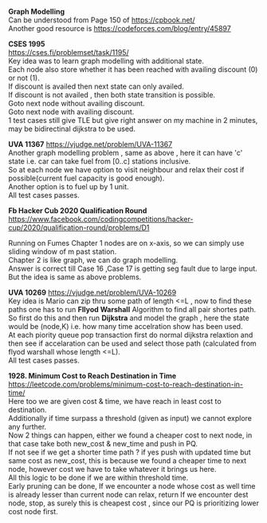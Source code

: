 **Graph Modelling**  
Can be understood from Page 150 of https://cpbook.net/  
Another good resource is https://codeforces.com/blog/entry/45897  

**CSES 1995**  
https://cses.fi/problemset/task/1195/  
Key idea was to learn graph modelling with additional state.  
Each node also store whether it has been reached with availing discount (0) or not (1).  
If discount is availed then next state can only availed.  
If discount is not availed , then both state transition is possible.  
    Goto next node without availing discount.  
    Goto next node with availing discount.  
1 test cases still give TLE but give right answer on my machine in 2 minutes, may be bidirectinal dijkstra to be used.  

**UVA 11367**
https://vjudge.net/problem/UVA-11367  
Another graph modelling problem , same as above , here it can have 'c' state i.e. car can take fuel from [0..c] stations inclusive.  
So at each node we have option to visit neighbour and relax their cost if possible(current fuel capacity is good enough).  
Another option is to fuel up by 1 unit.  
All test cases passes.  

**Fb Hacker Cub 2020 Qualification Round** 
https://www.facebook.com/codingcompetitions/hacker-cup/2020/qualification-round/problems/D1  

Running on Fumes 
Chapter 1 nodes are on x-axis, so we can simply use sliding window of m past station.  
Chapter 2 is like graph, we can do graph modelling.  
Answer is correct till Case 16 ,Case 17 is getting seg fault due to large input.  
But the idea is same as above problems.  

**UVA 10269**
https://vjudge.net/problem/UVA-10269  
Key idea is Mario can zip thru some path of length <=L , now to find these paths one has to run **Fllyod Warshall** Algorithm to find all pair shortes path.  
So first do this and then run **Dijkstra** and model the graph , here the state would be (node,K) i.e. how many time accelration show has been used.  
At each piority queue pop transaction first do normal dijkstra relaxtion and then see if accelaration can be used and select those path (calculated from flyod warshall whose length <=L).  
All test cases passes.  

**1928. Minimum Cost to Reach Destination in Time**  
https://leetcode.com/problems/minimum-cost-to-reach-destination-in-time/  
Here too we are given cost & time, we have reach in least cost to destination.  
Additionally if time surpass a threshold (given as input)  we cannot explore any further.  
Now 2 things can happen, either we found a cheaper cost to next node, in that case take both new_cost & new_time and push in PQ.  
If not see if we get a shorter time path ? if yes push with updated time but same cost as new_cost, this is because we found a cheaper time to next node, however cost we have to take whatever it brings us here.  
All this logic to be done if we are within threshold time.  
Early pruning can be done,
If we encounter a node whose cost as well time is already lesser than current node can relax, return
If we encounter dest node, stop, as surely this is cheapest cost , since our PQ is prioritizing lower cost node first.
